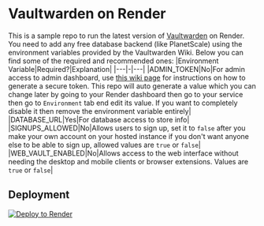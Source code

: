 # Vaultwarden on Render
This is a sample repo to run the latest version of [Vaultwarden](https://github.com/dani-garcia/vaultwarden) on Render. You need to add any free database backend (like PlanetScale) using the environment variables provided by the Vaultwarden Wiki. Below you can find some of the required and recommended ones:
|Environment Variable|Required?|Explanation|
|---|-|---|
|ADMIN_TOKEN|No|For admin access to admin dashboard, use [this wiki page](https://github.com/dani-garcia/vaultwarden/wiki/Enabling-admin-page) for instructions on how to generate a secure token. This repo will auto generate a value which you can change later by going to your Render dashboard then go to your service then go to `Environment` tab end edit its value. If you want to completely disable it then remove the environment variable entirely|
|DATABASE_URL|Yes|For database access to store info|
|SIGNUPS_ALLOWED|No|Allows users to sign up, set it to `false` after you make your own account on your hosted instance if you don't want anyone else to be able to sign up, allowed values are `true` or `false`|
|WEB_VAULT_ENABLED|No|Allows access to the web interface without needing the desktop and mobile clients or browser extensions. Values are `true` or `false`|

## Deployment

[![Deploy to Render](https://render.com/images/deploy-to-render-button.svg)](https://render.com/deploy?repo=https://github.com/mostafa-abdelbrr/vaultwarden-render)
